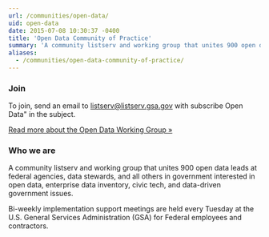 ```yaml
---
url: /communities/open-data/
uid: open-data
date: 2015-07-08 10:30:37 -0400
title: 'Open Data Community of Practice'
summary: 'A community listserv and working group that unites 900 open data leads at federal agencies, data stewards, and all others in government interested in open data, enterprise data inventory, civic tech, and data-driven government issues.'
aliases:
  - /communities/open-data-community-of-practice/
---
```


### Join

To join, send an email to [listserv@listserv.gsa.gov](mailto:listserv@listserv.gsa.gov?subject=&amp;body=subscribe%20open-data) with subscribe Open Data" in the subject.

[Read more about the Open Data Working Group »](https://project-open-data.cio.gov/working-group/)

### Who we are
A community listserv and working group that unites 900 open data leads at federal agencies, data stewards, and all others in government interested in open data, enterprise data inventory, civic tech, and data-driven government issues.

Bi-weekly implementation support meetings are held every Tuesday at the U.S. General Services Administration (GSA) for Federal employees and contractors.
